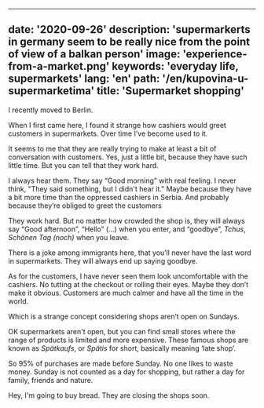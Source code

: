 ---
date: '2020-09-26'
description: 'supermarkerts in germany seem to be really nice from the point of view of a balkan person'
image: 'experience-from-a-market.png'
keywords: 'everyday life, supermarkets'
lang: 'en'
path: '/en/kupovina-u-supermarketima'
title: 'Supermarket shopping'
------
I recently moved to Berlin.

When I first came here, I found it strange how cashiers would greet customers in supermarkets. Over time I’ve become used to it.

It seems to me that they are really trying to make at least a bit of conversation with customers. Yes, just a little bit, because they have such little time. But you can tell that they work hard.

I always hear them. They say “Good morning” with real feeling. I never think, "They said something, but I didn't hear it." Maybe because they have a bit more time than the oppressed cashiers in Serbia. And probably because they’re obliged to greet the customers

They work hard. But no matter how crowded the shop is, they will always say “Good afternoon”, “Hello” (...) when you enter, and “goodbye”, <i>Tchus</i>, <i>Schönen Tag (noch)</i> when you leave.

There is a joke among immigrants here, that you’ll never have the last word in supermarkets. They will always end up saying goodbye.

As for the customers, I have never seen them look uncomfortable with the cashiers. No tutting at the checkout or rolling their eyes. Maybe they don’t make it obvious. Customers are much calmer and have all the time in the world.

Which is a strange concept considering shops aren’t open on Sundays.

OK supermarkets aren't open, but you can find small stores where the range of products is limited and more expensive. These famous shops are known as <i>Spätkaufs</i>, or <i>Spätis</i> for short, basically meaning ‘late shop’.

So 95% of purchases are made before Sunday. No one likes to waste money. Sunday is not counted as a day for shopping, but rather a day for family, friends and nature.

Hey, I'm going to buy bread. They are closing the shops soon.
